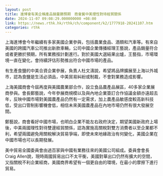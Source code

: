 ```yaml
---
layout: post
title: 進博會有美企稱產品銷量勝預期　商會冀中美理性對待經貿關係
date: 2024-11-07 09:08:29.000000000 +08:00
link: https://news.rthk.hk/rthk/ch/component/k2/1777918-20241107.htm
categories: rthk
---
```


上海進博會今年繼續有多家美國企業參與，包括農業食品、酒類和汽車等。有來自美國的跨國汽車公司推出新款車輛，公司中國企業傳播經理王藝說，產品銷量符合或者更勝於預期，所有業務按計劃進行。對於美國大選結果出爐，王藝指，市場環境一直在變化，會持續評估形勢推出符合中國市場的產品。

有生產食鹽的中美合資企業參展，負責人杜文濤說，希望將品牌擴展至上海以外城市，認為食鹽是生活必須品，中美貿易糾紛或制裁，不會對業務造成影響。

上海美國商會今屆再度與美國農業部合作，設立食品農產品展區，40多家企業展商參與。會長鄭藝說，今年參展商規模以及與內地企業簽訂合作協議金額亦遠超去年，反映中國市場對美國農產品仍然有一定需求，加上農產品敏感度較高新科技低，受出口管制影響機會低，相信未來美國農產品在內地市場仍然有很大發展空間。

鄭藝說，商會看好中國市場，也明白企業不能左右政府決定，期望美國新政府上場後，中美兩國理性對待雙邊經貿關係，認為實施高關稅對雙方消費者以至企業都不利，希望兩國避免用關稅解決貿易爭端，即使未來地緣政治有何變化，美國企業在中國市場也可以長期發展。

美中貿易全國委員會由過百家與中國有業務往來的美國公司組成。委員會會長Craig Allen說，現時兩國貿易出口不太平衡，美國對華出口仍然有擴大的空間，又指關稅不利企業經商，美國商界希望有一個更自由的環境，在最小的摩擦下進行貿易。
